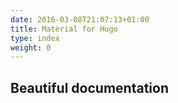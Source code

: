 ```yaml
---
date: 2016-03-08T21:07:13+01:00
title: Material for Hugo
type: index
weight: 0
---
```


## Beautiful documentation
